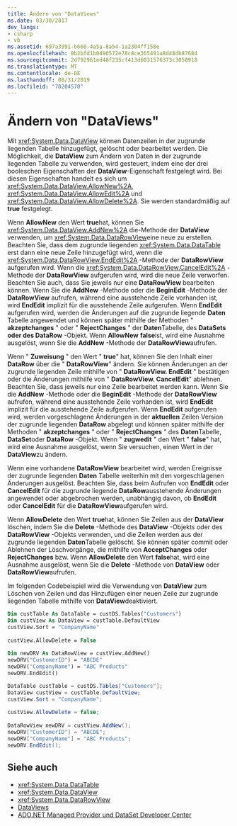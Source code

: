 ```yaml
---
title: Ändern von "DataViews"
ms.date: 03/30/2017
dev_langs:
- csharp
- vb
ms.assetid: 697a3991-b660-4a5a-8a54-1a2304ff158e
ms.openlocfilehash: 0b2bfd1b0490572e78c8ce365491a8d48db87684
ms.sourcegitcommit: 2d792961ed48f235cf413d6031576373c3050918
ms.translationtype: MT
ms.contentlocale: de-DE
ms.lasthandoff: 08/31/2019
ms.locfileid: "70204570"
---
```

# <a name="modifying-dataviews"></a>Ändern von "DataViews"
Mit <xref:System.Data.DataView> können Datenzeilen in der zugrunde liegenden Tabelle hinzugefügt, gelöscht oder bearbeitet werden. Die Möglichkeit, die **DataView** zum Ändern von Daten in der zugrunde liegenden Tabelle zu verwenden, wird gesteuert, indem eine der drei booleschen Eigenschaften der **DataView**-Eigenschaft festgelegt wird. Bei diesen Eigenschaften handelt es sich um <xref:System.Data.DataView.AllowNew%2A>, <xref:System.Data.DataView.AllowEdit%2A> und <xref:System.Data.DataView.AllowDelete%2A>. Sie werden standardmäßig auf **true** festgelegt.  
  
 Wenn **AllowNew** den Wert **true**hat, können Sie <xref:System.Data.DataView.AddNew%2A> die-Methode der **DataView** verwenden, um <xref:System.Data.DataRowView>eine neue zu erstellen. Beachten Sie, dass dem zugrunde liegenden <xref:System.Data.DataTable> erst dann eine neue Zeile hinzugefügt wird, wenn die <xref:System.Data.DataRowView.EndEdit%2A> -Methode der **DataRowView** aufgerufen wird. Wenn die <xref:System.Data.DataRowView.CancelEdit%2A> -Methode der **DataRowView** aufgerufen wird, wird die neue Zeile verworfen. Beachten Sie auch, dass Sie jeweils nur eine **DataRowView** bearbeiten können. Wenn Sie die **AddNew** -Methode oder die **BeginEdit** -Methode der **DataRowView** aufrufen, während eine ausstehende Zeile vorhanden ist, wird **EndEdit** implizit für die ausstehende Zeile aufgerufen. Wenn **EndEdit** aufgerufen wird, werden die Änderungen auf die zugrunde liegende **Daten** Tabelle angewendet und können später mithilfe der Methoden " **akzeptchanges** " oder " **RejectChanges** " der **Daten**Tabelle, des **DataSets** **oder des DataRow** -Objekt. Wenn **AllowNew** **false**ist, wird eine Ausnahme ausgelöst, wenn Sie die **AddNew** -Methode der **DataRowView**aufrufen.  
  
 Wenn " **Zuweisung** " den Wert " **true**" hat, können Sie den Inhalt einer **DataRow** über die " **DataRowView**" ändern. Sie können Änderungen an der zugrunde liegenden Zeile mithilfe von " **DataRowView. EndEdit** " bestätigen oder die Änderungen mithilfe von " **DataRowView. CancelEdit**" ablehnen. Beachten Sie, dass jeweils nur eine Zeile bearbeitet werden kann. Wenn Sie die **AddNew** -Methode oder die **BeginEdit** -Methode der **DataRowView** aufrufen, während eine ausstehende Zeile vorhanden ist, wird **EndEdit** implizit für die ausstehende Zeile aufgerufen. Wenn **EndEdit** aufgerufen wird, werden vorgeschlagene Änderungen in der **aktuellen** Zeilen Version der zugrunde liegenden **DataRow** abgelegt und können später mithilfe der Methoden " **akzeptchanges** " oder " **RejectChanges** " des  **Daten**Tabelle, **DataSet**oder **DataRow** -Objekt. Wenn " **zugwedit** " den Wert " **false**" hat, wird eine Ausnahme ausgelöst, wenn Sie versuchen, einen Wert in der **DataView**zu ändern.  
  
 Wenn eine vorhandene **DataRowView** bearbeitet wird, werden Ereignisse der zugrunde liegenden **Daten** Tabelle weiterhin mit den vorgeschlagenen Änderungen ausgelöst. Beachten Sie, dass beim Aufrufen von **EndEdit** oder **CancelEdit** für die zugrunde liegende **DataRow**ausstehende Änderungen angewendet oder abgebrochen werden, unabhängig davon, ob **EndEdit** oder **CancelEdit** für die **DataRowView**aufgerufen wird.  
  
 Wenn **AllowDelete** den Wert **true**hat, können Sie Zeilen aus der **DataView** löschen, indem Sie die **Delete** -Methode des **DataView** -Objekts oder des **DataRowView** -Objekts verwenden, und die Zeilen werden aus der zugrunde liegenden **Daten**Tabelle gelöscht. Sie können später commit oder Ablehnen der Löschvorgänge, die mithilfe von **AcceptChanges** oder **RejectChanges** bzw. Wenn **AllowDelete** den Wert **false**hat, wird eine Ausnahme ausgelöst, wenn Sie die **Delete** -Methode von **DataView** oder **DataRowView**aufrufen.  
  
 Im folgenden Codebeispiel wird die Verwendung von **DataView** zum Löschen von Zeilen und das Hinzufügen einer neuen Zeile zur zugrunde liegenden Tabelle mithilfe von **DataView**deaktiviert.  
  
```vb  
Dim custTable As DataTable = custDS.Tables("Customers")  
Dim custView As DataView = custTable.DefaultView  
custView.Sort = "CompanyName"  
  
custView.AllowDelete = False  
  
Dim newDRV As DataRowView = custView.AddNew()  
newDRV("CustomerID") = "ABCDE"  
newDRV("CompanyName") = "ABC Products"  
newDRV.EndEdit()  
```  
  
```csharp  
DataTable custTable = custDS.Tables["Customers"];  
DataView custView = custTable.DefaultView;  
custView.Sort = "CompanyName";  
  
custView.AllowDelete = false;  
  
DataRowView newDRV = custView.AddNew();  
newDRV["CustomerID"] = "ABCDE";  
newDRV["CompanyName"] = "ABC Products";  
newDRV.EndEdit();  
```  
  
## <a name="see-also"></a>Siehe auch

- <xref:System.Data.DataTable>
- <xref:System.Data.DataView>
- <xref:System.Data.DataRowView>
- [DataViews](dataviews.md)
- [ADO.NET Managed Provider und DataSet Developer Center](https://go.microsoft.com/fwlink/?LinkId=217917)
